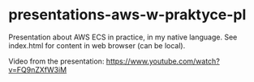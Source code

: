# presentations-aws-w-praktyce-pl
Presentation about AWS ECS in practice, in my native language.
See index.html for content in web browser (can be local).

Video from the presentation: https://www.youtube.com/watch?v=FQ9nZXfW3iM
